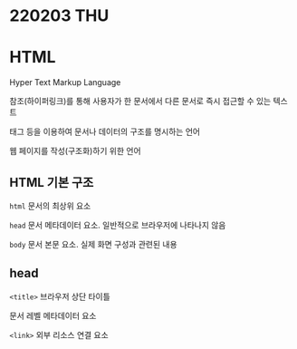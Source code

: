 # 220203 THU



# HTML



Hyper Text Markup Language

참조(하이퍼링크)를 통해 사용자가 한 문서에서 다른 문서로 즉시 접근할 수 있는 텍스트

태그 등을 이용하여 문서나 데이터의 구조를 명시하는 언어

웹 페이지를 작성(구조화)하기 위한 언어



## HTML 기본 구조

`html` 문서의 최상위 요소

`head` 문서 메타데이터 요소. 일반적으로 브라우저에 나타나지 않음

`body` 문서 본문 요소. 실제 화면 구성과 관련된 내용



## head

`<title>` 브라우저 상단 타이틀

<meta> 문서 레벨 메타데이터 요소

`<link>` 외부 리소스 연결 요소

<script> 스크립트 요소

<style> CSS 직접 작성

메타 데이터를 표현하며 문서의 정보를 전달



## DOM 트리 (Document Object Model)

텍스트 파일인 HTML 문서를 브라우저에서 렌더링하기 위한 구조

HTML 문서에 대한 모델을 구성

문서 내의 각 요소에 접근/수정에 필요한 property와 method 제공



## Element

HTML의 요소는 태그와 내용으로 구성

```html
<tag>contents</tag>
```



## Attribute

```html
<tag attribute_name="attribute_value">contents</tag>
```



### HTML Global Attribute

`id`, `class`, `style`, `title`, `tabindex`, `data-*`(페이지에 개인 사용자 정의 데이터를 저장)



## Semantic Tag

```
header`, `nav`, `aside`, `section`, `article`, `footer
```

SEO를 위해 의미있는 태그를 사용하도록 노력



### 텍스트 요소

```
<a>, <b>, <strong>, <i>, <em>, <br>, <img>, <span>
```



### 그룹 컨텐츠

```
<p>, <hr>, <ol>, <ul>, <pre>, <blockquote>, <div>
```





### table

```
<table>, <thead>, <tbody>, <tfoot>, <tr>, <th>, <td>, <caption>, colspan="n"
```

```html
<table>
	<thead>
		<tr>
			<th></th>
			<th></th>
		</tr>
	</thead>
	<tbody>
		<tr>
			<td>
			</td>
		</tr>
	</tbody>
	<tfoot>
		<tr>
			<td colspan="2">
			</td>
		</tr>
	</tfoot>
	<caption></caption>
</table>
```

### form

```
<form>`, `action`, `method`, `enctype
```

### input

```
<input>`, `type`, `name`, `id`, `value`, `required`, `autofocus`, `disabled`, `autocomplete`, `readonly
text`, `password`, `email`, `number`, `file`, `checkbox`, `radio`, `color`, `date`, `hidden
```

### label

```
label`, `for
```







# CSS



Cascading Style Sheets

```css
selector {
	property: value;
}
```



## CSS 정의 방법

inline

embedding

link file



## Selector

```css
tag { }
.class { }
#id { }
```



## CSS 우선순위

```
!important
```

inline > `id` > `class`, property, pseudo-class > element, pseudo-element

CSS 파일 로딩 순서



## CSS 상속

상속되는 속성

text 관련 요소, opacity, visibility 등

상속되지 않는 속성

box model 관련, position 관련 등



## 크기 단위

```
px`, `%
```

`em` 상속의 영향 받음. 배수단위, 요소에 지정된 사이즈에 상대적인 사이즈 가짐

`rem` 상속의 영향 안받음. 최상위 요소(html)의 사이즈를 기준으로 배수 단위 가짐

```
viewport` 디바이스의 viewport 기준으로 사이즈 결정 `vw`, `vh`, `vmin`, `vmax
```



## 색상 단위

색상 키워드, RGB, HSL



## Combinators

자손 결합자

```css
div span { } /* 하위 모든 요소 */
```

자식 결합자

```css
div > span { } /* 바로 아래 요소 */
```

일반 형제 결합자

```css
p ~ span { } /* 형제 요소중 뒤 */
```

인접 형제 결합자

```css
p + span { } /* 바로 뒤만 선택 */
```



## Box Model

margin, border, padding, content



## box-sizing

기본적으로 모든 요소의 box-sizing은 `content-box`

border까지의 너비를 너비로 인식하기 위해

```css
div {
	box-sizing: border-box;
}
```



## display

```css
display: block /* 화면 크기 전체의 가로 폭 차지 */
display: inline /* content 너비만큼 차지 */
								/* 상하 여백은 line-height로 지정 */
display: inline-block;
display: none; /* 화면 표시 x. 공간조차 부여 x */
visibility: hidden; /* 화면 표시 x. 공간은 부여 */
```

왼쪽 : `margin-right: auto;`, `text-align: left;`

오른쪽 : `margin-left: auto;`, `text-align: right;`

중앙 : `margin-right: auto;`, `margin-left: auto;`, `text-align: center;`



## position

```
semantic
```

모든 태그의 기본 값 (기준 위치). 부모 요소 내 배치될 때는 부모 위치를 기준으로 배치

```
relative
```

상대 위치 (자기 자신의 static 위치를 기준으로 이동) (기존 static 공간은 차지)

```
absolute
```

절대 위치 (문서 흐름에서 제거 후 공간 차지 x)

static이 아닌 가장 가까지 있는 부모/조상을 기준으로 이동 (없으면 body)

```
fixed
```

고정 위치 (문서 흐름에서 제거 후 공간 차지 x)

부모 요소와 관계없이 viewport 기준으로 이동 (스크롤해도 고정)
